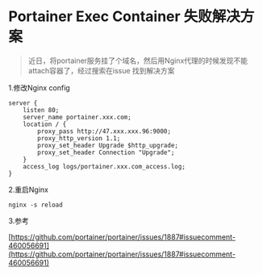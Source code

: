 # Portainer Exec Container 失败解决方案

> 近日，将portainer服务挂了个域名，然后用Nginx代理的时候发现不能attach容器了，经过搜索在issue
找到解决方案

1.修改Nginx config

```shell
server {
    listen 80;
    server_name portainer.xxx.com;
    location / {
        proxy_pass http://47.xxx.xxx.96:9000;
        proxy_http_version 1.1;
        proxy_set_header Upgrade $http_upgrade;
        proxy_set_header Connection "Upgrade";
    }
    access_log logs/portainer.xxx.com_access.log;
}
```

2.重启Nginx

```shell
nginx -s reload
```

3.参考

[https://github.com/portainer/portainer/issues/1887#issuecomment-460056691](https://github.com/portainer/portainer/issues/1887#issuecomment-460056691)
